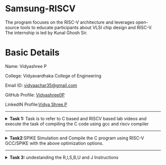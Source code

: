 # Samsung-RISCV
The program focuses on the RISC-V architecture and leverages open-source tools to educate participants about VLSI chip design and RISC-V. The internship is led by Kunal Ghosh Sir.
               
# Basic Details

Name: Vidyashree P

College: Vidyavardhaka College of Engineering

Email ID: vidyaachar35@gmail.com

GitHub Profile: [Vidyashree0P](https://github.com/Vidyashree0P)

LinkedIN Profile:[Vidya Shree.P](https://www.linkedin.com/in/vidya-shree-p-87ba6425a/)


----------------------------------------------------------------------------------------------------------------

<details>
 <summary><b>  
Task 1:</b> Task is to refer to C based and RISCV based lab videos and execute the task of compiling the C code using gcc and riscv compiler</summary>

## C Language based LAB
## C and RISC-V Based Labs

This repository demonstrates the processes involved in compiling C programs and generating assembly code using both a standard GCC compiler and a RISC-V GCC compiler. It includes comprehensive steps and explanations to guide users through each stage of the compilation and debugging workflow.

### C Language-Based Lab

#### Steps to Compile a .c File on Your Machine:

1. Open the bash terminal and navigate to the directory where you want to create your file.
2. Use the following command to create and edit a new .c file:
   ```sh
   leafpad sum1ton.c


#### Steps to Compile a .c File on our Machine:
 ```sh
 gcc sum1ton.c
 ./a.out
```

 
 ## Compilation and execution complete.
 
![ccode](https://github.com/user-attachments/assets/451c7c72-8325-47ee-8570-fde44a00eba9)


)
### RISC-V Based Lab

#### Steps to Compile Using RISC-V GCC Compiler:
// Ensure the RISC-V GCC compiler is installed and accessible on your system. 
// Verify the .c file contents using the cat command:
   ```sh
   cat sum1ton.c


// Compile the C program for RISC-V architecture using 01 option:
 ```sh
riscv64-unknown-elf-gcc -o1 -mabi=lp64 -march=rv64i -o sum1ton.o sum1ton.c
```
// Disassemble the object file to view its assembly code using:
 ```sh
riscv64-unknown-elf-objdump -d sum1ton.o
```
//minimize the assembly by using following code:
```sh
riscv64-unknown-elf-objdump -d sum1ton.o | less
```
 a)we extract main function's assembly code by using:
   ```sh
/main
```
// Use /main in the terminal to locate the main function in the assembly output.
![O1](https://github.com/user-attachments/assets/f06511eb-04c9-4820-8d11-65a84a7bc2a5)

)

//Compile the C program for RISC-V architecture using ofast option:
```sh
riscv64-unknown-elf-gcc -Ofast -mabi=lp64 -march=rv64i -o sum1ton.o sum1ton.c
```
commans: ![terminal](https://github.com/user-attachments/assets/7578dd03-f928-4103-8566-d8a3a48669cb)

follow the steps as prevoious
//Use /main in the terminal to locate the main function in the assembly output.
![4](https://github.com/user-attachments/assets/a8cf86d0-0954-4ad8-a923-ffe519db5115)
)


### Explanation of Key Commands and Options: 
1. -mabi=lp64: Specifies the Application Binary Interface (ABI) for 64-bit integers, pointers, and long data types, suitable for 64-bit RISC-V architecture.

2. -march=rv64i: Indicates the 64-bit RISC-V base integer instruction set architecture.

3. -O1: Enables basic optimization for better performance without significantly increasing compilation time.

4. -Ofast: Optimize the code aggressively for the best possible speed.

5. riscv64-unknown-elf-objdump: A tool for disassembling RISC-V binaries to examine the code structure and debug it effectively.
   
</details>

----------------------------------------------------------------------------------------------------------------

<details>
<summary><b>Task2</b>:SPIKE Simulation and Compile the C program using RISC-V GCC/SPIKE with the above optimization options.  </summary>

# SPIKE SIMULATION
![spike(factn)](https://github.com/user-attachments/assets/19dae9c1-7e5a-4911-bce8-2c01c19cf2b3)

## Steps to Compile and run ./a.out thing in riscv
```sh
riscv64-unknown-elf-gcc -Ofast -mabi=lp64 -march=rv64i -o sum1ton.o sum1ton.c
```
```sh
spike pk sum1ton.c
```
## Steps to Debug RISC-V architecture
```sh
spike -d pk sum1ton.c
```
//debuger will open as shown above 

//Run untill the starting address of main using the command
```sh
untill pc 0 100b0
//previous value of register
reg 0 a2
//do enter and after the update value of a2 is
reg 0 a2
```
// addi sp,sp,-16 means the address of sp is subtracted by 16 to check that
```sh
until pc 0 100b8
reg 0 sp
q//to quit
```


### The values store in the 64 bits as shown below for the command lui (Load Upper Immediate) "lui a2, 0x376"
![WhatsApp Image 2025-01-12 at 23 01 01_08654899](https://github.com/user-attachments/assets/15ceeffb-e9f9-45c9-874c-455d212d01ec)

### Explanation of Key Commands:
 1. spike: This is the RISC-V ISA simulator (an instruction set simulator). Spike is commonly used for simulating and testing RISC-V programs. It emulates a RISC-V processor, running programs in a controlled environment.
 2. -d: This flag is for debugging mode. It tells Spike to run in debug mode, allowing step-by-step execution, inspecting registers, memory, etc. Useful for identifying issues and analyzing program behavior.
 3. pk: This refers to the proxy kernel, which acts as a lightweight operating system for RISC-V. The proxy kernel handles system calls and facilitates program execution in the simulated environment.
 4. addi (Add Immediate): addi sp,sp,-16
    Adds an immediate value (-16) to the value in register sp and stores the result in register sp.
 5. lui (Load Upper Immediate): lui a2, 0x31
    The value in 31 is shifted left by 12 bits and stored in the upper portion of the destination register.   

<details>
<summary><b>Compile the C program using RISC-V GCC/SPIKE with the above optimization options.</b></summary>

## C compilation of Factorial of N numbers
![factn c](https://github.com/user-attachments/assets/2548dc42-a9ff-4c54-8233-a2870c4d1a2f)

## riscv compilation of factorial of N numbers
![riscv(factn)](https://github.com/user-attachments/assets/d9402407-e666-4008-920d-7d25acc906e7)

//Compile the C program for RISC-V architecture using ofast option:
![ofast(factn)](https://github.com/user-attachments/assets/6ceaedd0-dd52-42cb-b707-7bed5298d11a)

## Spike Simulation
![spike(factn)](https://github.com/user-attachments/assets/0eb8bc44-7034-466b-aa79-14395af7b2f6)

</details>
</details>

----------------------------------------------------------------------------------------------------------------
<details><summary><b>
Task 3: </b>undestanding the R,I,S,B,U and J Instructions</summary>


  # Introduction to Instruction of RISC-V64
In the realm of computer architecture, RISC-V stands out as a highly flexible and streamlined instruction set architecture (ISA). Within the RISC-V RV64G (64-bit) architecture, various instruction types have been ingeniously designed to optimize different computational tasks. These instruction types—including R-Type, I-Type, S-Type, B-Type, U-Type, and J-Type—each serve unique functions, from arithmetic and logical operations to memory storage and conditional branching. Understanding these instructions provides a key to unleashing the full potential of RISC-V’s modular and efficient architecture.

## Types of RISC-V Instructions
**1. R-Type Instructions:** These are Register-Register operations. They perform arithmetic and logical operations.

**2. I-Type Instructions:** Used for Immediate values typically in data transfer and arithmetic

**3. S-Type Instructions:** Store operations that utilize both a base register and an immediate offset.

**4. U-Type Instructions:** Used for Upper immediate instructions, which load large constants.

**5. B-Type Instructions:** Branch operations that allow conditional jumps.

**6. J-Type Instructions:** Jump instructions for long-range jumps.

```sh
//R-Type Instructions
opcode | rd | funct3 | rs1 | rs2 | funct7

//I-Type Instructions
opcode | rd | funct3 | rs1 | imm[11:0]

//S-Type Instructions
opcode | imm[11:5] | funct3 | rs1 | rs2 | imm[4:0]

//U-Type Instructions
opcode | rd | imm[31:12]

//B-Type Instructions
opcode | imm[12|10:5] | funct3 | rs1 | rs2 | imm[4:1|11]

//J-Type Instructions
opcode | rd | imm[20|10:1|11|19:12]
```

<details>
<summary><b>R-type Instructions</b>
  In the RISC-V architecture, the R-type (Register) instruction format is used for arithmetic and logical operations that involve registers.</summary> 
  
  Let's break down the R-type instruction format for the riscv64 (64-bit RISC-V architecture):

   ## R-type Instruction Format
 The R-type instruction format follows a specific structure consisting of six fields:
1. opcode (7 bits): Specifies the operation to be performed.
2. rd (5 bits): The destination register where the result of the operation will be stored.
3 funct3 (3 bits): Used in combination with the opcode and funct7 fields to define the exact operation.
4. rs1 (5 bits): The first source register operand.
5. rs2 (5 bits): The second source register operand.
6. funct7 (7 bits): Further refines the operation, often used to differentiate between variations of an operation.

  ### Structure
  ```sh
| funct7  | rs2  | rs1  | funct3 | rd   | opcode |
| 7 bits  | 5 bits | 5 bits | 3 bits | 5 bits | 7 bits |
```
### Example (ADD Instruction)
    add x5, x1, x2
### Instruction Breakdown
opcode (7 bits): 0110011 – Identifies the instruction as an R-type.

rd (5 bits): 00101 – Destination register x5 (in binary, register 5 is 00101).

funct3 (3 bits): 000 – Specifies the add operation.

rs1 (5 bits): 00001 – Source register x1 (in binary, register 1 is 00001).

rs2 (5 bits): 00010 – Source register x2 (in binary, register 2 is 00010).

funct7 (7 bits): 0000000 – Defines the basic add operation.
#### Detailed Bit Representation
Here's how each part fits into the 32-bit instruction format:
```sh    
| 31:25 (funct7) | 24:20 (rs2) | 19:15 (rs1) | 14:12 (funct3) | 11:7 (rd) |  6:0  (opcode) |
| 0000000        | 00010       | 00001       | 000            | 00101    | 0110011       |
// The hex representation of this add x5, x1, x2 instruction is
0x002080b3
```
</details>

<details><summary><b>I-type Instruction</b>
In the RISC-V architecture, the I-type (Immediate) instruction format is used for operations involving immediate values (constants) along with registers. This format is often used for load instructions, arithmetic operations with immediate values, and other instructions that require a constant operand.</summary>

## I-type Instruction Format
Similar to the R-type, the I-type format consists of six fields, structured slightly differently to accommodate the immediate value:

opcode (7 bits): Specifies the operation to be performed.

rd (5 bits): The destination register where the result of the operation will be stored.

funct3 (3 bits): Used in combination with the opcode to define the exact operation.

rs1 (5 bits): The source register operand.

imm (12 bits): The immediate value (constant).

### Structure
Here's a breakdown of the bit fields:
```sh
| imm[11:0]     | rs1     | funct3 | rd      | opcode  |
| 12 bits       | 5 bits  | 3 bits | 5 bits  | 7 bits  |

```

### Example (ADDI Instruction)
For instance, an ADDI (add immediate) instruction in RISC-V might look like this:
#### Instruction Breakdown
opcode (7 bits): 0010011 – Identifies this as an I-type immediate instruction.

rd (5 bits): 00101 – The destination register x5 (in binary, register 5 is 00101).

funct3 (3 bits): 000 – Indicates add immediate operation.

rs1 (5 bits): 00001 – The source register x1 (in binary, register 1 is 00001).

imm (12 bits): 000000000010 – The immediate value 10 (in binary, 10 is 000000000010).
#### Detailed Bit Representation
```sh
| 31:20 (imm[11:0]) | 19:15 (rs1) | 14:12 (funct3) | 11:7 (rd) | 6:0 (opcode) |
| 000000000010      | 00001       | 000            | 00101    | 0010011      |
// hex representation
0x00208113
```
</details>

<details><summary><b> S-Type Instruction</b>
The S-type (Store) instruction format in the RISC-V architecture is used for store operations. These instructions move data from a register to memory, using an immediate value as an offset to calculate the address.</summary>
  
## S-type Instruction Format
The S-type format consists of six fields:

opcode (7 bits): Specifies the operation.

imm[4:0] (5 bits): Immediate value (least significant 5 bits).

funct3 (3 bits): Specifies the exact operation.

rs1 (5 bits): Source register (base address).

rs2 (5 bits): Source register (value to be stored).

imm[11:5] (7 bits): Immediate value (most significant 7 bits).

### Structure
Here's the bit layout for an S-type instruction:
```sh
| imm[11:5] | rs2   | rs1   | funct3 | imm[4:0] | opcode  |
| 7 bits    | 5 bits| 5 bits| 3 bits | 5 bits   | 7 bits  |
```

### Example (SW Instruction)
the sw (store word) instruction in RISC-V
sw x5, 10(x1)
This command stores the value from register x5 into the memory address calculated by adding 10 (the immediate) to the base address in x1.

#### Breaking Down the Example:

opcode (7 bits): 0100011 – Indicates an S-type store instruction.

imm[4:0] (5 bits): 01010 – The least significant 5 bits of the immediate value 10.

funct3 (3 bits): 010 – Specifies the store word operation.

rs1 (5 bits): 00001 – The base address register x1.

rs2 (5 bits): 00101 – The source register x5.

imm[11:5] (7 bits): 0000000 – The most significant 7 bits of the immediate value 10.

#### Detailed Bit Representation
```sh
| 31:25 (imm[11:5]) | 24:20 (rs2) | 19:15 (rs1) | 14:12 (funct3) | 11:7 (imm[4:0]) | 6:0 (opcode) |
| 0000000           | 00101       | 00001       | 010            | 01010           | 0100011      |
// hex representation
0x0050a023
```
</details>

<details><summary><b>B-Type Instructions:</b> B-type (Branch) instructions in the RISC-V architecture are used for conditional branching. These instructions compare two registers and, based on the result, adjust the program counter to branch to a different part of the program.</summary>

## B-type Instruction Format
The B-type format consists of six key fields:

opcode (7 bits): Specifies the operation.

imm[12|10:5] (7 bits): Immediate value (most and middle significant bits).

rs1 (5 bits): First source register.

rs2 (5 bits): Second source register.

funct3 (3 bits): Specifies the exact branch condition.
   
imm[4:1|11] (5 bits): Immediate value (least significant and sign bit).

#### Structure
```sh
| imm[12] | imm[10:5] | rs2    | rs1    | funct3 | imm[4:1] | imm[11] | opcode  |
|---------|-----------|--------|--------|--------|----------|---------|---------|
| 1 bit   | 6 bits    | 5 bits | 5 bits | 3 bits | 4 bits   | 1 bit   | 7 bits  |

```

#### Example (BEQ Instruction)
Let's consider the beq (branch if equal) instruction:
##### beq x1, x2, label
This instructs the program to branch to a specific label if the values in registers x1 and x2 are equal.
#### Breaking Down the Example:
 opcode (7 bits): 1100011 – Indicates a B-type branch instruction.

imm[12] (1 bit): Most significant bit of the immediate offset.

imm[10:5] (6 bits): Next part of the immediate.

funct3 (3 bits): 000 – Specifies the branch if equal condition.

rs1 (5 bits): 00001 – The first source register x1.

rs2 (5 bits): 00010 – The second source register x2.

imm[4:1] (4 bits): Least significant bits of the immediate.

imm[11] (1 bit): Sign bit of the immediate.

##### Detailed Bit Representation
```sh
| 31 (imm[12]) | 30:25 (imm[10:5])    | 24:20 (rs2) | 19:15 (rs1) | 14:12 (funct3) | 11:8 (imm[4:1]) | 7 (imm[11]) | 6:0 (opcode) |
| 0            | 000000               | 00010       | 00001       | 000            | 0010            | 0           | 1100011      |
//hex representation
0x00410263

```

</details>
<details><summary><b> U-Type Instruction:</b>The U-type (Upper immediate) format is one of the instruction formats in the RISC-V architecture.</summary>

  ## Important U-Type Instructions in RISC-V:
  ##### 1. LUI (Load Upper Immediate):
  This instruction loads the 20-bit immediate value given in the instruction into the top 20 bits of a register. The lower 12 bits 
  are set to zero.
   
##### Format:

```sh
31-12	                | 11-7	                    | 6-0
20-bit immediate value|	rd (destination register)	| opcode
```
Opcode: 0010111

rd: The destination register to which the result of the addition will be stored.
##### example LUI x5, 0x12345
This instruction will load the immediate value 0x12345 into register x5. The lower 12 bits are set to zero, so effectively 0x12345 << 12 is loaded into x5.
```sh
31-12	                       | 11-7	                      | 6-0
20-bit immediate value       |	rd (destination register)	| opcode
000 0001 0010 0011 0100 0101 | 00101                      | 0110111JAL (Jump and Link) Instruction
```

##### Instruction Breakdown:

Opcode: The LUI instruction has an opcode of 0110111 (binary) which is 0x37 (hexadecimal).

Immediate Value: The immediate value provided in the instruction is 0x12345.

Destination Register: The register to be loaded with the immediate value here is x5

##### 2.AUIPC (Add Upper Immediate to PC): 
This adds the 20-bit immediate value to the program counter and places the result in a register. Essentially, this helps in generating PC-relative addresses.
##### Format:
```sh
31-12                   |	11-7	                      | 6-0
20-bit immediate value	| rd (destination register)	  |   opcode
```
Opcode: 0010111

rd: The destination register to which the result of the addition will be stored.

##### Example: AUIPC x5, 0x12345
This instruction adds the immediate value 0x12345 << 12 to the current value of the PC (Program Counter) and stores the result in register x5. This is useful for generating PC-relative addresses.

</details>
<details>
<summary><b> J-Type Instruction:</b> The J-type (Jump) format is another instruction format in the RISC-V architecture, and it’s used primarily for jump instructions that enable control flow changes.</summary>

  ## JAL (Jump and Link) Instruction
  ### Format:
 ```sh
  31	  | 30-21     |	20      |	19-12       |	11-7 |	6-0
imm[20] |	imm[10:1]	|imm[11]	| imm[19:12]  |	rd	 |  opcode
```
Opcode: 1101111

rd: The destination register where the return address will be stored.

imm: Immediate value representing the offset to jump to, with the final address being the PC plus this offset.
##### Example JAL x1, 2048
This instruction makes the processor jump to the PC plus the offset 2048 bytes and stores the return address (i.e., the address of the next instruction) in the register x1.
 ```sh
  31	     | 30-21      |	20       |	19-12        |	11-7  |	6-0
imm[20]    |	imm[10:1]	| imm[11]	 | imm[19:12]    |	rd	  |  opcode
0000000000 | 0          | 00000001 | 0             | 00001  |      1101111

```
Opcode (7 bits): 1101111

Destination Register (5 bits): 00001

Immediate/Target Address (20 bits): 2048 in binary is 00000001000000000000.
##### Breaking it Down:

Offset Calculation: The immediate value in J-type instructions is spread across multiple fields in the instruction encoding.

imm[20] bit is at position 31.

imm[10:1] bits are at positions 30-21.

imm[11] bit is at position 20.

imm[19:12] bits are at positions 19-12.

These fields are extracted and combined to form a 21-bit signed immediate value, which is then shifted left by one bit to align with even byte boundaries (since instruction addresses are word-aligned).

</details>

#  32-bit instruction code for 15 unique RISC-V instructions. 

<table>
<tr><th> Address </th><th>Instructions</th><th>type</th><th>binary representation</th></tr>
<tr><td> 10184 </td><td> addi sp, sp, -32 </td><td> I-type </td><td> 1111 1110 0000 0001 0000 0001 0001 0011</td></tr>
<tr><td> 10188 </td><td> sd ra, 24(sp) </td><td> S-type </td><td> 0000 0000 0001 0001 0011 1100 0010 0011
 </td></tr>
<tr><td> 1018C </td><td> sd s0, 16(sp) </td><td> S-type </td><td> 0000 0000 1000 0001 0011 1000 0010 0011
 </td></tr>
<tr><td> 10190 </td><td> sd s1, 8(sp) </td><td> S-type </td><td> 0000 0000 1001 0001 0011 0100 0010 0011
 </td></tr>
<tr><td> 10194 </td><td> li a1, 1 </td><td> I-type </td><td> 0000 0000 0001 0000 0000 0101 1001 0011
 </td></tr>
<tr><td> 10198 </td><td> li s0, 1 </td><td> I-type </td><td> 0000 0000 0001 0000 0000 0100 0001 0011
 </td></tr>
<tr><td> 1019C </td><td> li s1, 11 </td><td> I-type </td><td> 0000 0000 1011 0000 0000 0100 1001 0011 </td></tr>
<tr><td> 101A0 </td><td> mv a0, s0 </td><td> R-type </td><td> 0000 0000 0000 0100 0000 0101 0001 0011
 </td></tr>
<tr><td> 101A4 </td><td> jal ra, 101e0 </td><td> J-type </td><td> 0000 0011 1100 0000 0000 0000 1110 1111
 </td></tr>
<tr><td> 101A8 </td><td> sext.w a1, a0 </td><td> R-type </td><td> 0000 0000 0000 0101 0000 0101 1001 1011
 </td></tr>
<tr><td> 101AC </td><td> addiw s0, s0, 1 </td><td> I-type </td><td> 0000 0000 0001 0100 0000 0100 0001 1011
 </td></tr>
<tr><td> 101B0 </td><td>  bne s0, s1, 101a0	</td><td> B-type </td><td> 1111 1110 1001 0100 0001 1000 1110 0011
 </td></tr>
<tr><td> 101B4 </td><td> mv a2, a1 </td><td> R-type </td><td> 0000 0000 0000 0101 1000 0110 0001 0011
 </td></tr>
<tr><td> 101B8 </td><td> li a1, 10 </td><td> I-type </td><td> 0000 0000 1010 0000 0000 0101 1001 0011
 </td></tr>
<tr><td> 101BC </td><td> lui a0, 0x21 </td><td> U-type </td><td> 0000 0000 0000 0010 0001 0101 0011 0111
 </td></tr>
<tr><td> 101C0 </td><td> addi a0, a0, 432 </td><td> I-type </td><td> 0001 1011 0000 0101 0000 0101 0001 0011 </td></tr>
</table>

</details>
